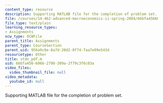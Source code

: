 ```yaml
---
content_type: resource
description: Supporting MATLAB file for the completion of problem set.
file: /courses/14-462-advanced-macroeconomics-ii-spring-2004/66bfa45660662798309a2f79c3f6c03a_stdn_pdf.m
file_type: text/plain
learning_resource_types:
- Assignments
ocw_type: OCWFile
parent_title: Assignments
parent_type: CourseSection
parent_uid: 956a9c6e-8a7d-20d2-0f74-faa7e09e543d
resourcetype: Other
title: stdn_pdf.m
uid: 66bfa456-6066-2798-309a-2f79c3f6c03a
video_files:
  video_thumbnail_file: null
video_metadata:
  youtube_id: null
---
```

Supporting MATLAB file for the completion of problem set.

